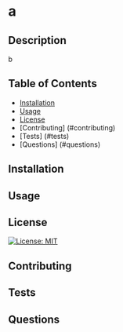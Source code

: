 # a
## Description
b

## Table of Contents
- [Installation](#installation)
- [Usage](#usage)
- [License](#license)
- [Contributing] (#contributing)
- [Tests] (#tests)
- [Questions] (#questions)

## Installation

## Usage

## License
[![License: MIT](https://img.shields.io/badge/License-MIT-yellow.svg)](https://opensource.org/licenses/MIT)

## Contributing

## Tests

## Questions


